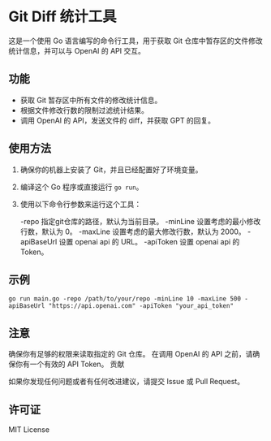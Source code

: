 # Git Diff 统计工具

这是一个使用 Go 语言编写的命令行工具，用于获取 Git 仓库中暂存区的文件修改统计信息，并可以与 OpenAI 的 API 交互。

## 功能

- 获取 Git 暂存区中所有文件的修改统计信息。
- 根据文件修改行数的限制过滤统计结果。
- 调用 OpenAI 的 API，发送文件的 diff，并获取 GPT 的回复。

## 使用方法

1. 确保你的机器上安装了 Git，并且已经配置好了环境变量。
2. 编译这个 Go 程序或直接运行 `go run`。
3. 使用以下命令行参数来运行这个工具：

    -repo 指定git仓库的路径，默认为当前目录。
    -minLine 设置考虑的最小修改行数，默认为 0。
    -maxLine 设置考虑的最大修改行数，默认为 2000。
    -apiBaseUrl 设置 openai api 的 URL。
    -apiToken 设置 openai api 的 Token。


## 示例

```shell
go run main.go -repo /path/to/your/repo -minLine 10 -maxLine 500 -apiBaseUrl "https://api.openai.com" -apiToken "your_api_token"
```

## 注意

确保你有足够的权限来读取指定的 Git 仓库。
在调用 OpenAI 的 API 之前，请确保你有一个有效的 API Token。
贡献

如果你发现任何问题或者有任何改进建议，请提交 Issue 或 Pull Request。

## 许可证

MIT License